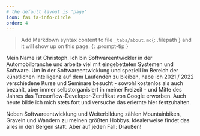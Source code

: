 ```yaml
---
# the default layout is 'page'
icon: fas fa-info-circle
order: 4
---
```


> Add Markdown syntax content to file `_tabs/about.md`{: .filepath } and it will show up on this page.
{: .prompt-tip }

Mein Name ist Christoph. Ich bin Softwareentwickler in der Automobilbranche und arbeite viel mit eingebetteten Systemen und Software. Um in der Softwareentwicklung und speziell im Bereich der künstlichen Intelligenz auf dem Laufenden zu bleiben, habe ich 2021 / 2022 verschiedene Kurse und Seminare besucht - sowohl kostenlos als auch bezahlt, aber immer selbstorganisiert in meiner Freizeit - und Mitte des Jahres das Tensorflow-Developer-Zertifikat von Google erworben. Auch heute bilde ich mich stets fort und versuche das erlernte hier festzuhalten.

Neben Softwareentwicklung und Weiterbildung zählen Mountainbiken, Graveln und Wandern zu meinen größten Hobbys. Idealerweise findet das alles in den Bergen statt. Aber auf jeden Fall: Draußen! 
